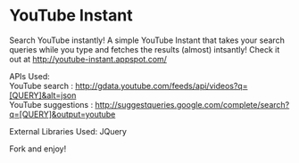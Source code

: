 YouTube Instant
=======

Search YouTube instantly! A simple YouTube Instant that takes your search queries while you type and fetches the results (almost) intsantly!
Check it out at http://youtube-instant.appspot.com/

APIs Used:  
YouTube search : http://gdata.youtube.com/feeds/api/videos?q=[QUERY]&alt=json    
YouTube suggestions : http://suggestqueries.google.com/complete/search?q=[QUERY]&output=youtube

External Libraries Used:
JQuery

Fork and enjoy! 
